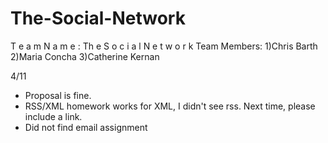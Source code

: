 # The-Social-Network

T e a m N a m e : T​h e S o c i a l N e t w o r k
Team Members:
1)Chris Barth 2)Maria Concha 3)Catherine Kernan

4/11 
- Proposal is fine.
- RSS/XML homework works for XML, I didn't see rss.  Next time, please include a link.
- Did not find email assignment